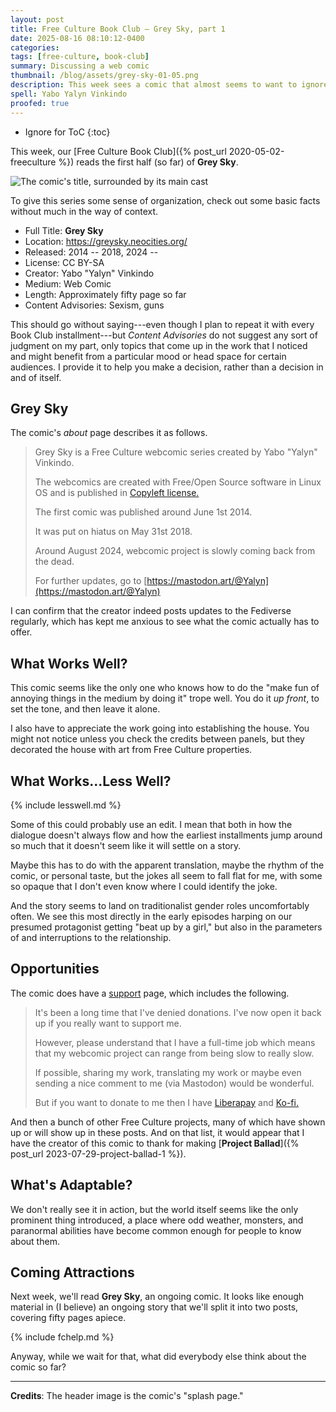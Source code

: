 ```yaml
---
layout: post
title: Free Culture Book Club — Grey Sky, part 1
date: 2025-08-16 08:10:12-0400
categories:
tags: [free-culture, book-club]
summary: Discussing a web comic
thumbnail: /blog/assets/grey-sky-01-05.png
description: This week sees a comic that almost seems to want to ignore its premise.
spell: Yabo Yalyn Vinkindo
proofed: true
---
```


* Ignore for ToC
{:toc}

This week, our [Free Culture Book Club]({% post_url 2020-05-02-freeculture %}) reads the first half (so far) of **Grey Sky**.

![The comic's title, surrounded by its main cast](/blog/assets/grey-sky-01-05.png "The spellchecker will almost certainly whine about the British spelling of the title, leading to resentment...")

To give this series some sense of organization, check out some basic facts without much in the way of context.

 * Full Title:  **Grey Sky**
 * Location:  <https://greysky.neocities.org/>
 * Released:  2014 -- 2018, 2024 --
 * License:  CC BY-SA
 * Creator:  Yabo "Yalyn" Vinkindo
 * Medium:  Web Comic
 * Length:  Approximately fifty page so far
 * Content Advisories:  Sexism, guns

This should go without saying---even though I plan to repeat it with every Book Club installment---but *Content Advisories* do not suggest any sort of judgment on my part, only topics that come up in the work that I noticed and might benefit from a particular mood or head space for certain audiences.  I provide it to help you make a decision, rather than a decision in and of itself.

## Grey Sky

The comic's *about* page describes it as follows.

> Grey Sky is a Free Culture webcomic series created by Yabo "Yalyn" Vinkindo.
>
> The webcomics are created with Free/Open Source software in Linux OS and is published in [Copyleft license.](https://greysky.neocities.org/copyleft)
>
> The first comic was published around June 1st 2014.
>
> It was put on hiatus on May 31st 2018.
>
> Around August 2024, webcomic project is slowly coming back from the dead.
>
> For further updates, go to [https://mastodon.art/@Yalyn](https://mastodon.art/@Yalyn)

I can confirm that the creator indeed posts updates to the Fediverse regularly, which has kept me anxious to see what the comic actually has to offer.

## What Works Well?

This comic seems like the only one who knows how to do the "make fun of annoying things in the medium by doing it" trope well.  You do it *up front*, to set the tone, and then leave it alone.

I also have to appreciate the work going into establishing the house.  You might not notice unless you check the credits between panels, but they decorated the house with art from Free Culture properties.

## What Works...Less Well?

{% include lesswell.md %}

Some of this could probably use an edit.  I mean that both in how the dialogue doesn't always flow and how the earliest installments jump around so much that it doesn't seem like it will settle on a story.

Maybe this has to do with the apparent translation, maybe the rhythm of the comic, or personal taste, but the jokes all seem to fall flat for me, with some so opaque that I don't even know where I could identify the joke.

And the story seems to land on traditionalist gender roles uncomfortably often.  We see this most directly in the early episodes harping on our presumed protagonist getting "beat up by a girl," but also in the parameters of and interruptions to the relationship.

## Opportunities

The comic does have a [support](https://greysky.neocities.org/support.html) page, which includes the following.

> It's been a long time that I've denied donations. I've now open it back up if you really want to support me.
>
> However, please understand that I have a full-time job which means that my webcomic project can range from being slow to really slow.
>
> If possible, sharing my work, translating my work or maybe even sending a nice comment to me (via Mastodon) would be wonderful.
>
> But if you want to donate to me then I have [Liberapay](https://liberapay.com/Yalyn/) and [Ko-fi.](https://ko-fi.com/yalyn)

And then a bunch of other Free Culture projects, many of which have shown up or will show up in these posts.  And on that list, it would appear that I have the creator of this comic to thank for making [**Project Ballad**]({% post_url 2023-07-29-project-ballad-1 %}).

## What's Adaptable?

We don't really see it in action, but the world itself seems like the only prominent thing introduced, a place where odd weather, monsters, and paranormal abilities have become common enough for people to know about them.

## Coming Attractions

Next week, we'll read **Grey Sky**, an ongoing comic.  It looks like enough material in (I believe) an ongoing story that we'll split it into two posts, covering fifty pages apiece.

{% include fchelp.md %}

Anyway, while we wait for that, what did everybody else think about the comic so far?

* * *

**Credits**:  The header image is the comic's "splash page."
